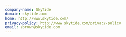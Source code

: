 ```yaml
---
company-name: SkyTide
domain: skytide.com
home: http://www.skytide.com/
privacy-policy: http://www.skytide.com/privacy-policy
email: sbrown@skytide.com
---
```




